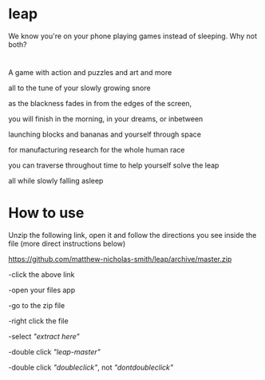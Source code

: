 # leap
We know you're on your phone playing games instead of sleeping. Why not both?
#
A game with action and puzzles and art and more

all to the tune of your slowly growing snore

as the blackness fades in from the edges of the screen,

you will finish in the morning, in your dreams, or inbetween

launching blocks and bananas and yourself through space

for manufacturing research for the whole human race

you can traverse throughout time to help yourself solve the leap

all while slowly falling asleep


# How to use
Unzip the following link, open it and follow the directions you see inside the file (more direct instructions below)

https://github.com/matthew-nicholas-smith/leap/archive/master.zip

-click the above link

-open your files app

-go to the zip file

-right click the file

-select *"extract here"*

-double click *"leap-master"*

-double click *"doubleclick"*, not *"dontdoubleclick"*
